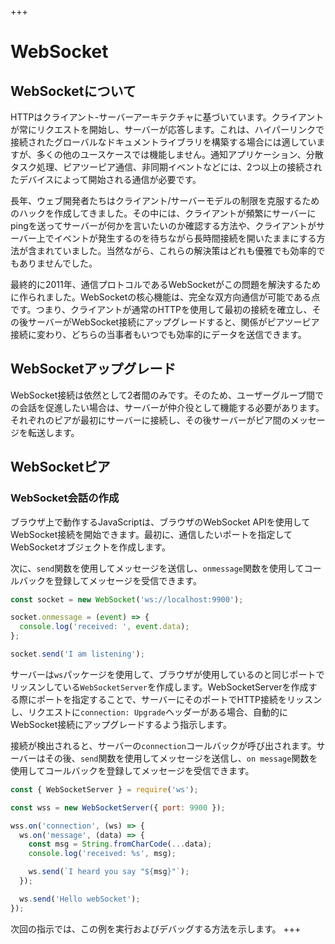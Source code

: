 +++
# WebSocket
## WebSocketについて

HTTPはクライアント-サーバーアーキテクチャに基づいています。クライアントが常にリクエストを開始し、サーバーが応答します。これは、ハイパーリンクで接続されたグローバルなドキュメントライブラリを構築する場合には適していますが、多くの他のユースケースでは機能しません。通知アプリケーション、分散タスク処理、ピアツーピア通信、非同期イベントなどには、2つ以上の接続されたデバイスによって開始される通信が必要です。

長年、ウェブ開発者たちはクライアント/サーバーモデルの制限を克服するためのハックを作成してきました。その中には、クライアントが頻繁にサーバーにpingを送ってサーバーが何かを言いたいのか確認する方法や、クライアントがサーバー上でイベントが発生するのを待ちながら長時間接続を開いたままにする方法が含まれていました。当然ながら、これらの解決策はどれも優雅でも効率的でもありませんでした。

最終的に2011年、通信プロトコルであるWebSocketがこの問題を解決するために作られました。WebSocketの核心機能は、完全な双方向通信が可能である点です。つまり、クライアントが通常のHTTPを使用して最初の接続を確立し、その後サーバーがWebSocket接続にアップグレードすると、関係がピアツーピア接続に変わり、どちらの当事者もいつでも効率的にデータを送信できます。

## WebSocketアップグレード

WebSocket接続は依然として2者間のみです。そのため、ユーザーグループ間での会話を促進したい場合は、サーバーが仲介役として機能する必要があります。それぞれのピアが最初にサーバーに接続し、その後サーバーがピア間のメッセージを転送します。

## WebSocketピア

### WebSocket会話の作成

ブラウザ上で動作するJavaScriptは、ブラウザのWebSocket APIを使用してWebSocket接続を開始できます。最初に、通信したいポートを指定してWebSocketオブジェクトを作成します。

次に、`send`関数を使用してメッセージを送信し、`onmessage`関数を使用してコールバックを登録してメッセージを受信できます。

```javascript
const socket = new WebSocket('ws://localhost:9900');

socket.onmessage = (event) => {
  console.log('received: ', event.data);
};

socket.send('I am listening');
```

サーバーは`ws`パッケージを使用して、ブラウザが使用しているのと同じポートでリッスンしている`WebSocketServer`を作成します。WebSocketServerを作成する際にポートを指定することで、サーバーにそのポートでHTTP接続をリッスンし、リクエストに`connection: Upgrade`ヘッダーがある場合、自動的にWebSocket接続にアップグレードするよう指示します。

接続が検出されると、サーバーの`connection`コールバックが呼び出されます。サーバーはその後、`send`関数を使用してメッセージを送信し、`on message`関数を使用してコールバックを登録してメッセージを受信できます。

```javascript
const { WebSocketServer } = require('ws');

const wss = new WebSocketServer({ port: 9900 });

wss.on('connection', (ws) => {
  ws.on('message', (data) => {
    const msg = String.fromCharCode(...data);
    console.log('received: %s', msg);

    ws.send(`I heard you say "${msg}"`);
  });

  ws.send('Hello webSocket');
});
```

次回の指示では、この例を実行およびデバッグする方法を示します。
+++
